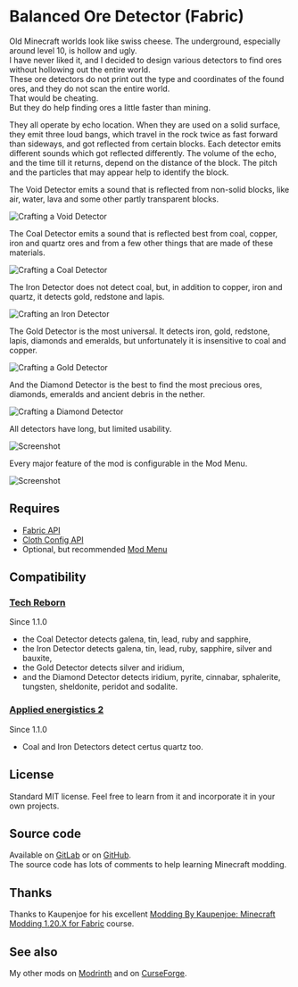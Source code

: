 # Balanced Ore Detector (Fabric)  

Old Minecraft worlds look like swiss cheese. The underground, especially around level 10, is hollow and ugly.  
I have never liked it, and I decided to design various detectors to find ores without hollowing out the entire world.  
These ore detectors do not print out the type and coordinates of the found ores, and they do not scan the entire world.  
That would be cheating.  
But they do help finding ores a little faster than mining.

They all operate by echo location. When they are used on a solid surface, they emit three loud bangs, which travel in the rock twice as fast forward than sideways, and got reflected from certain blocks. Each detector emits different sounds which got reflected differently. The volume of the echo, and the time till it returns, depend on the distance of the block. The pitch and the particles that may appear help to identify the block.  

The Void Detector emits a sound that is reflected from non-solid blocks, like air, water, lava and some other partly transparent blocks.

![Crafting a Void Detector](./images/recipe_void.png "Crafting a Void Detector")

The Coal Detector emits a sound that is reflected best from coal, copper, iron and quartz ores and from a few other things that are made of these materials.

![Crafting a Coal Detector](./images/recipe_coal.png "Crafting a Coal Detector")

The Iron Detector does not detect coal, but, in addition to copper, iron and quartz, it detects gold, redstone and lapis.

![Crafting an Iron Detector](./images/recipe_iron.png "Crafting an Iron Detector")

The Gold Detector is the most universal. It detects iron, gold, redstone, lapis, diamonds and emeralds, but unfortunately it is insensitive to coal and copper.

![Crafting a Gold Detector](./images/recipe_gold.png "Crafting a Gold Detector")

And the Diamond Detector is the best to find the most precious ores, diamonds, emeralds and ancient debris in the nether. 

![Crafting a Diamond Detector](./images/recipe_diamond.png "Crafting a Diamond Detector")

All detectors have long, but limited usability.

![Screenshot](./images/screenshot1.png "Screenshot")

Every major feature of the mod is configurable in the Mod Menu.

![Screenshot](./images/modmenu.png "Screenshot")

## Requires

- [Fabric API](https://modrinth.com/mod/fabric-api)  
- [Cloth Config API](https://modrinth.com/mod/cloth-config)
- Optional, but recommended [Mod Menu](https://modrinth.com/mod/modmenu)

## Compatibility

### [Tech Reborn](https://www.curseforge.com/minecraft/mc-mods/techreborn)

Since 1.1.0  

- the Coal Detector detects galena, tin, lead, ruby and sapphire, 
- the Iron Detector detects galena, tin, lead, ruby, sapphire, silver and bauxite,
- the Gold Detector detects silver and iridium,
- and the Diamond Detector detects iridium, pyrite, cinnabar, sphalerite, tungsten, sheldonite, peridot and sodalite.

### [Applied energistics 2](https://www.curseforge.com/minecraft/mc-mods/applied-energistics-2)

Since 1.1.0

- Coal and Iron Detectors detect certus quartz too.

## License

Standard MIT license. Feel free to learn from it and incorporate it in your own projects.  

## Source code

Available on [GitLab](https://gitlab.com/pintergabor/oredetector.git) or on [GitHub](https://github.com/pinter-gabor-at/oredetector.git).  
The source code has lots of comments to help learning Minecraft modding.

## Thanks

Thanks to Kaupenjoe for his excellent [Modding By Kaupenjoe: Minecraft Modding 1.20.X for Fabric](https://www.udemy.com/course/minecraft-modding-120x-for-fabric/) course. 

## See also

My other mods on [Modrinth](https://modrinth.com/user/pinter.gabor) and on [CurseForge](https://www.curseforge.com/members/pintergabor/projects).
